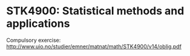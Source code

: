 STK4900: Statistical methods and applications
=====

Compulsory exercise: http://www.uio.no/studier/emner/matnat/math/STK4900/v14/oblig.pdf
